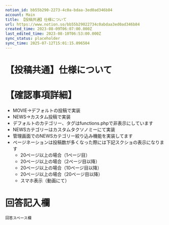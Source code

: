 ```yaml
---
notion_id: bb55b290-2273-4c0a-bdaa-3ed0ad346b84
account: Main
title: 【投稿共通】仕様について
url: https://www.notion.so/bb55b29022734c0abdaa3ed0ad346b84
created_time: 2023-08-09T06:07:00.000Z
last_edited_time: 2023-08-10T06:53:00.000Z
sync_status: placeholder
sync_time: 2025-07-12T15:01:15.096504
---
```

# 【投稿共通】仕様について

# 【確認事項詳細】
- MOVIE→デフォルトの投稿で実装
- NEWS→カスタム投稿で実装
- デフォルトのカテゴリー、タグはfunctions.phpで非表示にしています
- NEWSカテゴリーはカスタムタクソノミーにて実装
- 管理画面でのNEWSカテゴリー絞り込み機能を実装してます
- ページネーションは投稿数が多くなった際には下記スクショの表示になります
  - 20ページ以上の場合（1ページ目）
  - 20ページ以上の場合（2ページ目以降）
  - 20ページ以上の場合（10ページ目以降）
  - 20ページ以上の場合（20ページ目以降）
  - スマホ表示（動画にて）
# 回答記入欄
```plain text
回答スペース欄
```